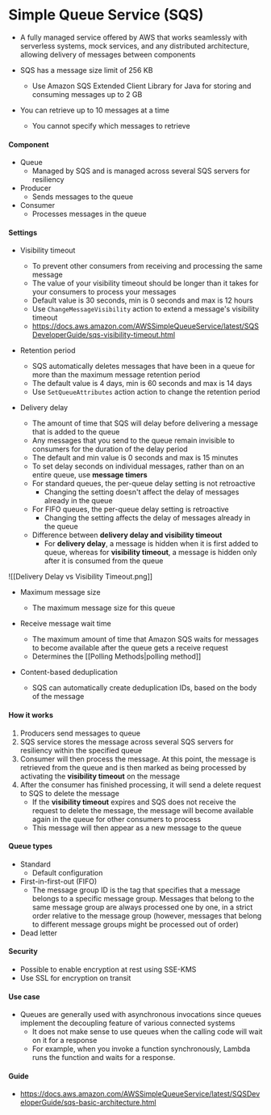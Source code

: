 # Simple Queue Service (SQS)

- A fully managed service offered by AWS that works seamlessly with serverless systems, mock services, and any distributed architecture, allowing delivery of messages between components

- SQS has a message size limit of 256 KB
	- Use Amazon SQS Extended Client Library for Java for storing and consuming messages up to 2 GB

- You can retrieve up to 10 messages at a time
	- You cannot specify which messages to retrieve

#### Component
- Queue
	- Managed by SQS and is managed across several SQS servers for resiliency
- Producer
	- Sends messages to the queue
- Consumer
	- Processes messages in the queue

#### Settings
- Visibility timeout
	- To prevent other consumers from receiving and processing the same message
	- The value of your visibility timeout should be longer than it takes for your consumers to process your messages
	- Default value is 30 seconds, min is 0 seconds and max is 12 hours
	- Use `ChangeMessageVisibility` action to extend a message's visibility timeout
	- https://docs.aws.amazon.com/AWSSimpleQueueService/latest/SQSDeveloperGuide/sqs-visibility-timeout.html

- Retention period
	- SQS automatically deletes messages that have been in a queue for more than the maximum message retention period
	- The default value is 4 days, min is 60 seconds and max is 14 days
	- Use `SetQueueAttributes` action action to change the retention period

- Delivery delay
	- The amount of time that SQS will delay before delivering a message that is added to the queue
	- Any messages that you send to the queue remain invisible to consumers for the duration of the delay period
	- The default and min value is 0 seconds and max is 15 minutes
	- To set delay seconds on individual messages, rather than on an entire queue, use **message timers**
	- For standard queues, the per-queue delay setting is not retroactive
		- Changing the setting doesn't affect the delay of messages already in the queue
	- For FIFO queues, the per-queue delay setting is retroactive
		- Changing the setting affects the delay of messages already in the queue
	- Difference between **delivery delay and visibility timeout**
		- For **delivery delay**, a message is hidden when it is first added to queue, whereas for **visibility timeout**, a message is hidden only after it is consumed from the queue

![[Delivery Delay vs Visibility Timeout.png]]

- Maximum message size
	- The maximum message size for this queue

- Receive message wait time
	- The maximum amount of time that Amazon SQS waits for messages to become available after the queue gets a receive request
	- Determines the [[Polling Methods|polling method]]

- Content-based deduplication
	- SQS can automatically create deduplication IDs, based on the body of the message

#### How it works
1. Producers send messages to queue
2. SQS service stores the message across several SQS servers for resiliency within the specified queue
3. Consumer will then process the message. At this point, the message is retrieved from the queue and is then marked as being processed by activating the **visibility timeout** on the message
4. After the consumer has finished processing, it will send a delete request to SQS to delete the message
	- If the **visibility timeout** expires and SQS does not receive the request to delete the message, the message will become available again in the queue for other consumers to process
	- This message will then appear as a new message to the queue

#### Queue types
- Standard 
	- Default configuration
- First-in-first-out (FIFO)
	- The message group ID is the tag that specifies that a message belongs to a specific message group. Messages that belong to the same message group are always processed one by one, in a strict order relative to the message group (however, messages that belong to different message groups might be processed out of order)
- Dead letter

#### Security
- Possible to enable encryption at rest using SSE-KMS
- Use SSL for encryption on transit

#### Use case
- Queues are generally used with asynchronous invocations since queues implement the decoupling feature of various connected systems
	- It does not make sense to use queues when the calling code will wait on it for a response
	- For example, when you invoke a function synchronously, Lambda runs the function and waits for a response.

#### Guide
- https://docs.aws.amazon.com/AWSSimpleQueueService/latest/SQSDeveloperGuide/sqs-basic-architecture.html


